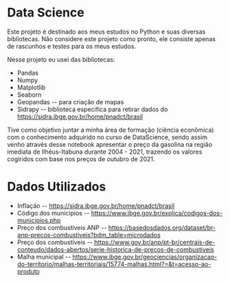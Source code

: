 <h1> Data Science </h1>

Este projeto é destinado aos meus estudos no Python e suas diversas bibliotecas. Não considere este projeto como pronto, 
ele consiste apenas de rascunhos e testes para os meus estudos.

Nesse projeto eu usei das bibliotecas: 

+ Pandas
+ Numpy
+ Matplotlib
+ Seaborn
+ Geopandas -- para criação de mapas
+ Sidrapy -- biblioteca especifica para retirar dados do https://sidra.ibge.gov.br/home/pnadct/brasil

Tive como objetivo juntar a minha área de formação (ciência econômica) com o conhecimento adquirido no curso de DataScience, sendo assim
venho através desse notebook apresentar o preço da gasolina na região imediata de Ilhéus-Itabuna durante 2004 - 2021, trazendo os valores cogiridos com base nos preços de outubro de 2021.

<h1> Dados Utilizados </h1>

+ Inflação -- https://sidra.ibge.gov.br/home/pnadct/brasil
+ Código dos municipios -- https://www.ibge.gov.br/explica/codigos-dos-municipios.php
+ Preço dos combustíveis ANP -- https://basedosdados.org/dataset/br-anp-precos-combustiveis?bdm_table=microdados
+ Preço dos combustíveis -- https://www.gov.br/anp/pt-br/centrais-de-conteudo/dados-abertos/serie-historica-de-precos-de-combustiveis
+ Malha municipal -- https://www.ibge.gov.br/geociencias/organizacao-do-territorio/malhas-territoriais/15774-malhas.html?=&t=acesso-ao-produto
